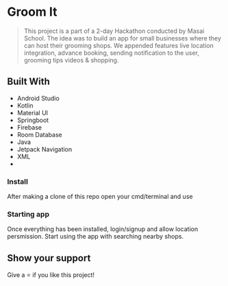 # Groom It

> This project is a part of a 2-day Hackathon conducted by Masai School.
> The idea was to build an app for small businesses where they can host their grooming shops.
> We appended features live location integration, advance booking, sending
notification to the user, grooming tips videos & shopping. 


## Built With

- Android Studio
- Kotlin
- Material UI
- Springboot
- Firebase
- Room Database
- Java
- Jetpack Navigation
- XML
- 
### Install

After making a clone of this repo open your cmd/terminal and use


### Starting app

Once everything has been installed, login/signup and allow location persmission.
Start using the app with searching nearby shops.

## Show your support

Give a ⭐️ if you like this project!


